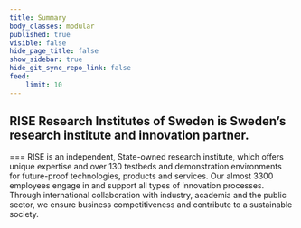 ```yaml
---
title: Summary
body_classes: modular
published: true
visible: false
hide_page_title: false
show_sidebar: true
hide_git_sync_repo_link: false
feed:
    limit: 10
---
```


## RISE Research Institutes of Sweden is Sweden’s research institute and innovation partner.

===
RISE is an independent, State-owned research institute, which offers unique expertise and over 130 testbeds and demonstration environments for future-proof technologies, products and services. Our almost 3300 employees engage in and support all types of innovation processes. Through international collaboration with industry, academia and the public sector, we ensure business competitiveness and contribute to a sustainable society.
